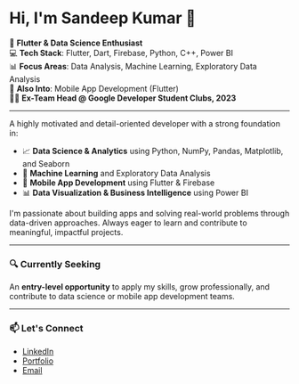 # Hi, I'm Sandeep Kumar 👋

🎯 **Flutter & Data Science Enthusiast**  
💻 **Tech Stack**: Flutter, Dart, Firebase, Python, C++, Power BI  
📊 **Focus Areas**: Data Analysis, Machine Learning, Exploratory Data Analysis  
📱 **Also Into**: Mobile App Development (Flutter)  
👨‍💼 **Ex-Team Head @ Google Developer Student Clubs, 2023**

---

A highly motivated and detail-oriented developer with a strong foundation in:

- 📈 **Data Science & Analytics** using Python, NumPy, Pandas, Matplotlib, and Seaborn  
- 🤖 **Machine Learning** and Exploratory Data Analysis  
- 📱 **Mobile App Development** using Flutter & Firebase  
- 📊 **Data Visualization & Business Intelligence** using Power BI

I'm passionate about building apps and solving real-world problems through data-driven approaches. Always eager to learn and contribute to meaningful, impactful projects.

---

### 🔍 Currently Seeking
An **entry-level opportunity** to apply my skills, grow professionally, and contribute to data science or mobile app development teams.

---

### 📫 Let's Connect
- [LinkedIn](https://www.linkedin.com/in/sandeep-kumar-199b7124a/)
- [Portfolio](https://your-portfolio-link.com)
- [Email](mailto:your-email@example.com)

